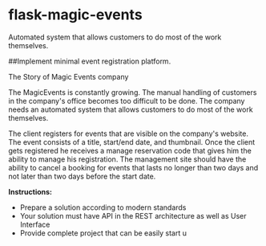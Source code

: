 # flask-magic-events
Automated system that allows customers to do most of the work themselves.

##Implement minimal event registration platform.

The Story of Magic Events company

The MagicEvents is constantly growing. The manual handling of customers in the
company's office becomes too difficult to be done. The company needs an
automated system that allows customers to do most of the work themselves.

The client registers for events that are visible on the company's website. The
event consists of a title, start/end date, and thumbnail. Once the client gets
registered he receives a manage reservation code that gives him the ability to
manage his registration. The management site should have the ability to cancel a
booking for events that lasts no longer than two days and not later than two days
before the start date.

**Instructions:**
- Prepare a solution according to modern standards
- Your solution must have API in the REST architecture as well as User Interface
- Provide complete project that can be easily start u
